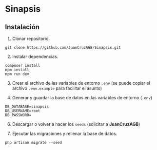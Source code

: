# Sinapsis
 
## Instalación

 1. Clonar repositorio.
```
git clone https://github.com/JuanCruzAGB/Sinapsis.git
```

 2. Instalar dependencias.
```
composer install
npm install
npm run dev
```

 3. Crear el archivo de las variables de entorno `.env` (se puede copiar el archivo `.env.example` para facilitar el asunto)

 4. Generar y guardar la base de datos en las variables de entorno (`.env`)
```
DB_DATABASE=sinapsis
DB_USERNAME=root
DB_PASSWORD=
```

 6. Descargar o volver a hacer los `seeds` (solicitar a **JuanCruzAGB**)

 7. Ejecutar las migraciones y rellenar la base de datos.
```
php artisan migrate --seed
```
